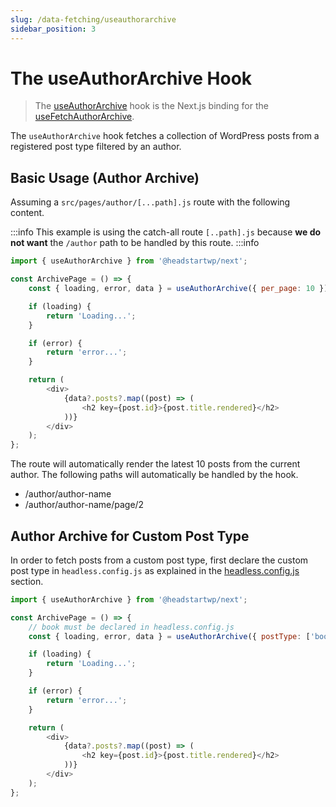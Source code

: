 ```yaml
---
slug: /data-fetching/useauthorarchive
sidebar_position: 3
---
```

# The useAuthorArchive Hook

> The [useAuthorArchive](/api/modules/10up_headless_next#useauthorarchive) hook is the Next.js binding for the [useFetchAuthorArchive](/api/namespaces/10up_headless_core.react#usefetchauthorarchive).

The `useAuthorArchive` hook fetches a collection of WordPress posts from a registered post type filtered by an author.

## Basic Usage (Author Archive)

Assuming a `src/pages/author/[...path].js` route with the following content.

:::info
This example is using the catch-all route `[..path].js` because **we do not want** the `/author` path to be handled by this route.
:::info

```js title="src/pages/author/[...path].js"
import { useAuthorArchive } from '@headstartwp/next';

const ArchivePage = () => {
	const { loading, error, data } = useAuthorArchive({ per_page: 10 });

	if (loading) {
		return 'Loading...';
	}

	if (error) {
		return 'error...';
	}

	return (
		<div>
            {data?.posts?.map((post) => (
                <h2 key={post.id}>{post.title.rendered}</h2>
            ))}
		</div>
	);
};
```

The route will automatically render the latest 10 posts from the current author. The following paths will automatically be handled by the hook.

- /author/author-name
- /author/author-name/page/2


## Author Archive for Custom Post Type

In order to fetch posts from a custom post type, first declare the custom post type in `headless.config.js` as explained in the [headless.config.js](/docs/getting-started/headless-config#custom-post-types) section. 
```js title="src/pages/author/[...path].js"
import { useAuthorArchive } from '@headstartwp/next';

const ArchivePage = () => {
    // book must be declared in headless.config.js
	const { loading, error, data } = useAuthorArchive({ postType: ['book'] });

	if (loading) {
		return 'Loading...';
	}

	if (error) {
		return 'error...';
	}

	return (
		<div>
            {data?.posts?.map((post) => (
                <h2 key={post.id}>{post.title.rendered}</h2>
            ))}
		</div>
	);
};
```